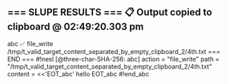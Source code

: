 === SLUPE RESULTS ===
📋 Output copied to clipboard @ 02:49:20.303 pm
---------------------
abc ✅ file_write /tmp/t_valid_target_content_separated_by_empty_clipboard_2/4th.txt
=== END ===
#!nesl [@three-char-SHA-256: abc]
action = "file_write"
path = "/tmp/t_valid_target_content_separated_by_empty_clipboard_2/4th.txt"
content = <<'EOT_abc'
hello
EOT_abc
#!end_abc